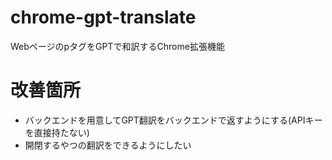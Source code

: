 # chrome-gpt-translate
WebページのpタグをGPTで和訳するChrome拡張機能

# 改善箇所
- バックエンドを用意してGPT翻訳をバックエンドで返すようにする(APIキーを直接持たない)
- 開閉するやつの翻訳をできるようにしたい
